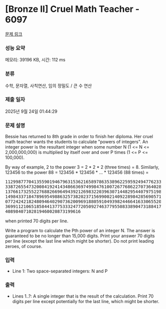 # [Bronze II] Cruel Math Teacher - 6097 

[문제 링크](https://www.acmicpc.net/problem/6097) 

### 성능 요약

메모리: 39196 KB, 시간: 112 ms

### 분류

수학, 문자열, 사칙연산, 임의 정밀도 / 큰 수 연산

### 제출 일자

2025년 9월 24일 01:44:29

### 문제 설명

<p>Bessie has returned to 8th grade in order to finish her diploma. Her cruel math teacher wants the students to calculate "powers of integers". An integer power is the resultant integer when some number N (1 <= N <= 2,000,000,000) is multiplied by itself over and over P times (1 <= P <= 100,000).</p>

<p>By way of example, 2 to the power 3 = 2 * 2 * 2 (three times) = 8. Similarly, 123456 to the power 88 = 123456 * 123456 * ... * 123456 (88 times) = </p>

<pre>1129987770413559019467963153621658978635389622595924947762339599136126
3387265547320084192414348663697499847610072677686227073640285420809119
1376617325522768826696494392126983220396307144829544079751988205731569
1498433718478969549886325738202371569900214092289842856905719188890170
0772424218248094640290736200969188059104939824466416330655204270246371
3699112106518584413775333247720509274637795508338904731884172716714194
40898407102819460020873199616</pre>

<p>when printed 70 digits per line.</p>

<p>Write a program to calculate the Pth power of an integer N. The answer is guaranteed to be no longer than 15,000 digits. Print your answer 70 digits per line (except the last line which might be shorter). Do not print leading zeroes, of course.</p>

### 입력 

 <ul>
	<li>Line 1: Two space-separated integers: N and P</li>
</ul>

<p> </p>

### 출력 

 <ul>
	<li>Lines 1..?: A single integer that is the result of the calculation. Print 70 digits per line except potentially for the last line, which might be shorter.</li>
</ul>

<p> </p>

